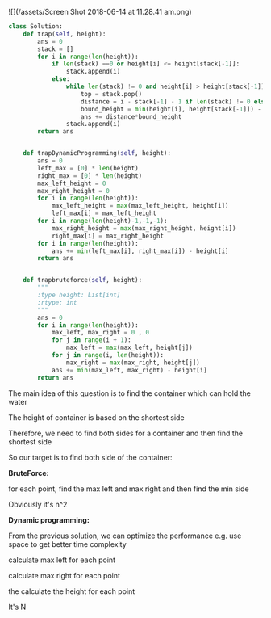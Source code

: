 ![](/assets/Screen Shot 2018-06-14 at 11.28.41 am.png)

```py
class Solution:
    def trap(self, height):
        ans = 0
        stack = []
        for i in range(len(height)):
            if len(stack) ==0 or height[i] <= height[stack[-1]]:
                stack.append(i)
            else:
                while len(stack) != 0 and height[i] > height[stack[-1]]:
                    top = stack.pop()
                    distance = i - stack[-1] - 1 if len(stack) != 0 else i - 1
                    bound_height = min(height[i], height[stack[-1]]) - height[top] if len(stack) != 0 else 0
                    ans += distance*bound_height
                stack.append(i)
        return ans


    def trapDynamicProgramming(self, height):
        ans = 0
        left_max = [0] * len(height)
        right_max = [0] * len(height)
        max_left_height = 0
        max_right_height = 0
        for i in range(len(height)):
            max_left_height = max(max_left_height, height[i])
            left_max[i] = max_left_height
        for i in range(len(height)-1,-1,-1):
            max_right_height = max(max_right_height, height[i])
            right_max[i] = max_right_height
        for i in range(len(height)):
            ans += min(left_max[i], right_max[i]) - height[i]
        return ans


    def trapbruteforce(self, height):
        """
        :type height: List[int]
        :rtype: int
        """
        ans = 0
        for i in range(len(height)):
            max_left, max_right = 0 , 0
            for j in range(i + 1):
                max_left = max(max_left, height[j])
            for j in range(i, len(height)):
                max_right = max(max_right, height[j])
            ans += min(max_left, max_right) - height[i]
        return ans
```

The main idea of this question is to find the container which can hold the water

The height of container is based on the shortest side

Therefore, we need to find both sides for a container and then find the shortest side

So our target is to find both side of the container:

**BruteForce:**

for each point, find the max left and max right and then find the min side

Obviously it's n^2



**Dynamic programming:**

From the previous solution, we can optimize the performance e.g. use space to get better time complexity

calculate max left for each point

calculate max right for each point

the calculate the height for each point

It's N

